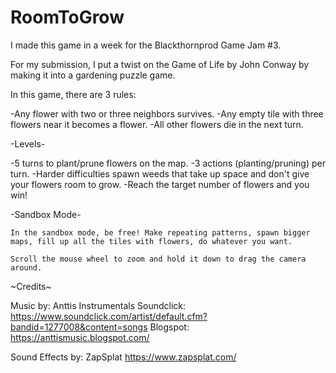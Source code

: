 # RoomToGrow
I made this game in a week for the Blackthornprod Game Jam #3.

For my submission, I put a twist on the Game of Life by John Conway by making it into a gardening puzzle game.

In this game, there are 3 rules:

   -Any flower with two or three neighbors survives.
   -Any empty tile with three flowers near it becomes a flower.
   -All other flowers die in the next turn.

-Levels-

   -5 turns to plant/prune flowers on the map.
   -3 actions (planting/pruning) per turn.
   -Harder difficulties spawn weeds that take up space and don't give your flowers room to grow.
   -Reach the target number of flowers and you win!

-Sandbox Mode-

    In the sandbox mode, be free! Make repeating patterns, spawn bigger maps, fill up all the tiles with flowers, do whatever you want. 

    Scroll the mouse wheel to zoom and hold it down to drag the camera around.


~Credits~

Music by: Anttis Instrumentals
Soundclick: https://www.soundclick.com/artist/default.cfm?bandid=1277008&content=songs
Blogspot: https://anttismusic.blogspot.com/


Sound Effects by: ZapSplat
https://www.zapsplat.com/
